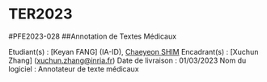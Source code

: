# TER2023

#PFE2023-028 
##Annotation de Textes Médicaux 

Etudiant(s) : [Keyan FANG] (IA-ID), [Chaeyeon SHIM](IA-ID) 
Encadrant(s) : [Xuchun Zhang] (xuchun.zhang@inria.fr) 
Date de livraison : 01/03/2023
Nom du logiciel : Annotateur de texte médicaux

